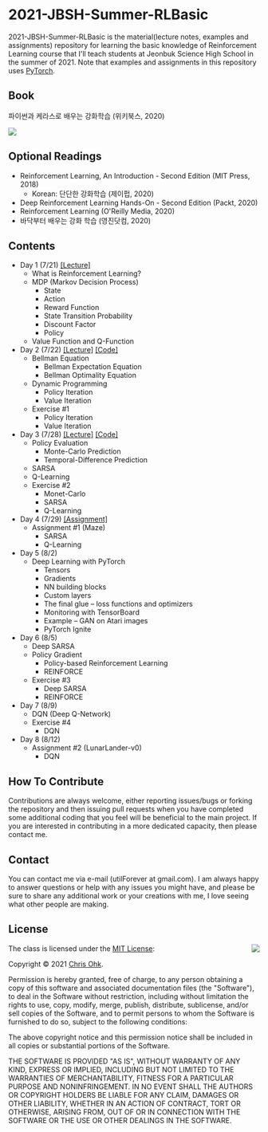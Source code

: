 # 2021-JBSH-Summer-RLBasic

2021-JBSH-Summer-RLBasic is the material(lecture notes, examples and assignments) repository for learning the basic knowledge of Reinforcement Learning course that I'll teach students at Jeonbuk Science High School in the summer of 2021. Note that examples and assignments in this repository uses [PyTorch](https://pytorch.org/).

## Book

파이썬과 케라스로 배우는 강화학습 (위키북스, 2020)

![](https://wikibook.co.kr/images/cover/m/9791158392017.png)

## Optional Readings

- Reinforcement Learning, An Introduction - Second Edition (MIT Press, 2018)
  - Korean: 단단한 강화학습 (제이펍, 2020)
- Deep Reinforcement Learning Hands-On - Second Edition (Packt, 2020)
- Reinforcement Learning (O'Reilly Media, 2020)
- 바닥부터 배우는 강화 학습 (영진닷컴, 2020)

## Contents

- Day 1 (7/21) [[Lecture]](./1%20-%20Lecture/210721%20-%20Introduction%20to%20RL%2C%20Day%201.pdf)
  - What is Reinforcement Learning?
  - MDP (Markov Decision Process)
    - State
    - Action
    - Reward Function
    - State Transition Probability
    - Discount Factor
    - Policy
  - Value Function and Q-Function
- Day 2 (7/22) [[Lecture]](./1%20-%20Lecture/210722%20-%20Introduction%20to%20RL%2C%20Day%202.pdf) [[Code]](./2%20-%20Code/210722%20-%20Introduction%20to%20RL%2C%20Day%202)
  - Bellman Equation
    - Bellman Expectation Equation
    - Bellman Optimality Equation
  - Dynamic Programming
    - Policy Iteration
    - Value Iteration
  - Exercise #1
    - Policy Iteration
    - Value Iteration
- Day 3 (7/28) [[Lecture]](./1%20-%20Lecture/210728%20-%20Introduction%20to%20RL%2C%20Day%203.pdf) [[Code]](./2%20-%20Code/210728%20-%20Introduction%20to%20RL%2C%20Day%203)
  - Policy Evaluation
    - Monte-Carlo Prediction
    - Temporal-Difference Prediction
  - SARSA
  - Q-Learning
  - Exercise #2
    - Monet-Carlo
    - SARSA
    - Q-Learning
- Day 4 (7/29) [[Assignment]](./3%20-%20Assignment/210729%20-%20Maze)
  - Assignment #1 (Maze)
    - SARSA
    - Q-Learning
- Day 5 (8/2)
  - Deep Learning with PyTorch
    - Tensors
    - Gradients
    - NN building blocks
    - Custom layers
    - The final glue – loss functions and optimizers
    - Monitoring with TensorBoard
    - Example – GAN on Atari images
    - PyTorch Ignite
- Day 6 (8/5)
  - Deep SARSA
  - Policy Gradient
    - Policy-based Reinforcement Learning
    - REINFORCE
  - Exercise #3
    - Deep SARSA
    - REINFORCE
- Day 7 (8/9)
  - DQN (Deep Q-Network)
  - Exercise #4
    - DQN
- Day 8 (8/12)
  - Assignment #2 (LunarLander-v0)
    - DQN

## How To Contribute

Contributions are always welcome, either reporting issues/bugs or forking the repository and then issuing pull requests when you have completed some additional coding that you feel will be beneficial to the main project. If you are interested in contributing in a more dedicated capacity, then please contact me.

## Contact

You can contact me via e-mail (utilForever at gmail.com). I am always happy to answer questions or help with any issues you might have, and please be sure to share any additional work or your creations with me, I love seeing what other people are making.

## License

<img align="right" src="http://opensource.org/trademarks/opensource/OSI-Approved-License-100x137.png">

The class is licensed under the [MIT License](http://opensource.org/licenses/MIT):

Copyright &copy; 2021 [Chris Ohk](http://www.github.com/utilForever).

Permission is hereby granted, free of charge, to any person obtaining a copy of this software and associated documentation files (the "Software"), to deal in the Software without restriction, including without limitation the rights to use, copy, modify, merge, publish, distribute, sublicense, and/or sell copies of the Software, and to permit persons to whom the Software is furnished to do so, subject to the following conditions:

The above copyright notice and this permission notice shall be included in all copies or substantial portions of the Software.

THE SOFTWARE IS PROVIDED "AS IS", WITHOUT WARRANTY OF ANY KIND, EXPRESS OR IMPLIED, INCLUDING BUT NOT LIMITED TO THE WARRANTIES OF MERCHANTABILITY, FITNESS FOR A PARTICULAR PURPOSE AND NONINFRINGEMENT. IN NO EVENT SHALL THE AUTHORS OR COPYRIGHT HOLDERS BE LIABLE FOR ANY CLAIM, DAMAGES OR OTHER LIABILITY, WHETHER IN AN ACTION OF CONTRACT, TORT OR OTHERWISE, ARISING FROM, OUT OF OR IN CONNECTION WITH THE SOFTWARE OR THE USE OR OTHER DEALINGS IN THE SOFTWARE.
